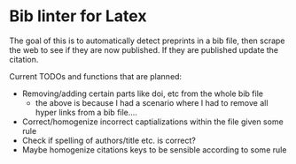 # Bib linter for Latex

The goal of this is to automatically detect preprints in a bib file,
then scrape the web to see if they are now published.
If they are published update the citation.

Current TODOs and functions that are planned:

 - Removing/adding certain parts like doi, etc from the whole bib file
   - the above is because I had a scenario where I had to remove all hyper links from a bib file....
 - Correct/homogenize incorrect captializations within the file given some rule
 - Check if spelling of authors/title etc. is correct?
 - Maybe homogenize citations keys to be sensible according to some rule